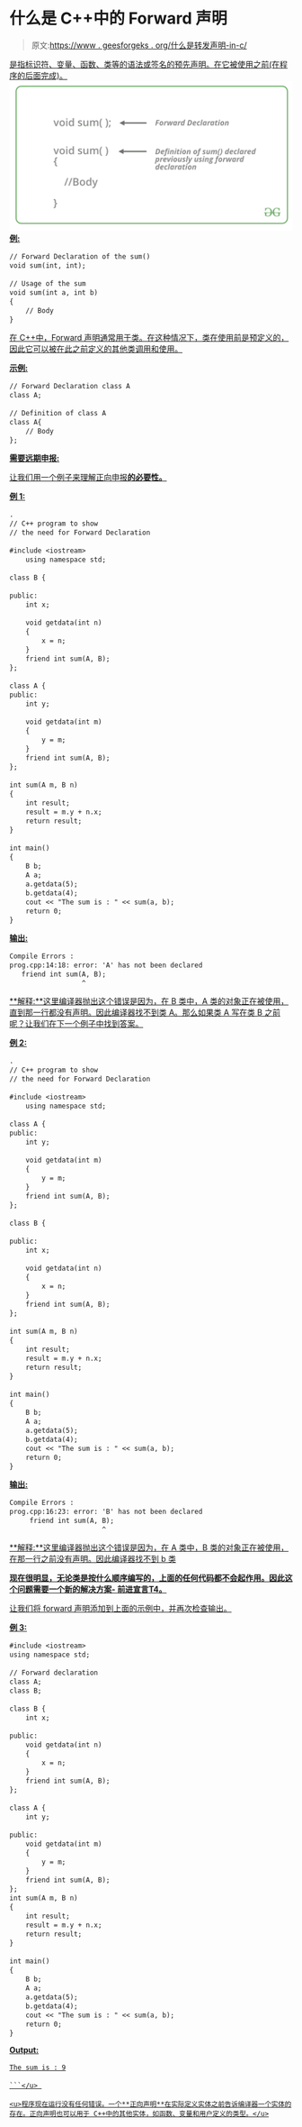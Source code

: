 # 什么是 C++中的 Forward 声明

> 原文:[https://www . geesforgeks . org/什么是转发声明-in-c/](https://www.geeksforgeeks.org/what-are-forward-declarations-in-c/)

<u>是指标识符、变量、函数、类等的语法或签名的预先声明。在它被使用之前(在程序的后面完成)。
[![](img/3b059c2c9a9f9356f510c196b9f776ce.png)](https://media.geeksforgeeks.org/wp-content/cdn-uploads/20191128195739/CPP-Forward-declarations.png) 
**例:**</u>

```
// Forward Declaration of the sum()
void sum(int, int);

// Usage of the sum
void sum(int a, int b)
{
    // Body
} 
```

<u>在 C++中，Forward 声明通常用于类。在这种情况下，类在使用前是预定义的，因此它可以被在此之前定义的其他类调用和使用。</u>

<u>**示例:**</u>

```
// Forward Declaration class A
class A;

// Definition of class A
class A{
    // Body
}; 
```

<u>**<u>需要远期申报:</u>**</u>

<u>让我们用一个例子来理解正向申报**的必要性。**</u>

<u>**例 1:**</u>

```
.
// C++ program to show
// the need for Forward Declaration

#include <iostream>
    using namespace std;

class B {

public:
    int x;

    void getdata(int n)
    {
        x = n;
    }
    friend int sum(A, B);
};

class A {
public:
    int y;

    void getdata(int m)
    {
        y = m;
    }
    friend int sum(A, B);
};

int sum(A m, B n)
{
    int result;
    result = m.y + n.x;
    return result;
}

int main()
{
    B b;
    A a;
    a.getdata(5);
    b.getdata(4);
    cout << "The sum is : " << sum(a, b);
    return 0;
}
```

<u>**输出:**</u>

```
Compile Errors :
prog.cpp:14:18: error: 'A' has not been declared
   friend int sum(A, B);
                  ^ 
```

<u>**解释:**这里编译器抛出这个错误是因为，在 B 类中，A 类的对象正在被使用，直到那一行都没有声明。因此编译器找不到类 A。那么如果类 A 写在类 B 之前呢？让我们在下一个例子中找到答案。</u>

<u>**例 2:**</u>

```
.
// C++ program to show
// the need for Forward Declaration

#include <iostream>
    using namespace std;

class A {
public:
    int y;

    void getdata(int m)
    {
        y = m;
    }
    friend int sum(A, B);
};

class B {

public:
    int x;

    void getdata(int n)
    {
        x = n;
    }
    friend int sum(A, B);
};

int sum(A m, B n)
{
    int result;
    result = m.y + n.x;
    return result;
}

int main()
{
    B b;
    A a;
    a.getdata(5);
    b.getdata(4);
    cout << "The sum is : " << sum(a, b);
    return 0;
}
```

<u>**输出:**</u>

```
Compile Errors :
prog.cpp:16:23: error: 'B' has not been declared
     friend int sum(A, B);
                       ^ 
```

<u>**解释:**这里编译器抛出这个错误是因为，在 A 类中，B 类的对象正在被使用，在那一行之前没有声明。因此编译器找不到 b 类</u>

<u>**现在很明显，无论类是按什么顺序编写的，上面的任何代码都不会起作用。因此这个问题需要一个新的解决方案- **前进宣言**T4。**</u>

<u>让我们将 forward 声明添加到上面的示例中，并再次检查输出。</u>

<u>**例 3:**</u>

```
#include <iostream>
using namespace std;

// Forward declaration
class A;
class B;

class B {
    int x;

public:
    void getdata(int n)
    {
        x = n;
    }
    friend int sum(A, B);
};

class A {
    int y;

public:
    void getdata(int m)
    {
        y = m;
    }
    friend int sum(A, B);
};
int sum(A m, B n)
{
    int result;
    result = m.y + n.x;
    return result;
}

int main()
{
    B b;
    A a;
    a.getdata(5);
    b.getdata(4);
    cout << "The sum is : " << sum(a, b);
    return 0;
}
```

<u>**Output:**

```
The sum is : 9

```</u> 

<u>程序现在运行没有任何错误。一个**正向声明**在实际定义实体之前告诉编译器一个实体的存在。正向声明也可以用于 C++中的其他实体，如函数、变量和用户定义的类型。</u>
